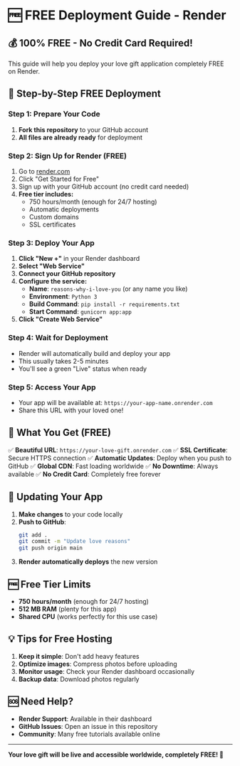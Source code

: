 # 🆓 FREE Deployment Guide - Render

## 💰 100% FREE - No Credit Card Required!

This guide will help you deploy your love gift application completely FREE on Render.

## 🚀 Step-by-Step FREE Deployment

### Step 1: Prepare Your Code
1. **Fork this repository** to your GitHub account
2. **All files are already ready** for deployment

### Step 2: Sign Up for Render (FREE)
1. Go to [render.com](https://render.com)
2. Click "Get Started for Free"
3. Sign up with your GitHub account (no credit card needed)
4. **Free tier includes:**
   - 750 hours/month (enough for 24/7 hosting)
   - Automatic deployments
   - Custom domains
   - SSL certificates

### Step 3: Deploy Your App
1. **Click "New +"** in your Render dashboard
2. **Select "Web Service"**
3. **Connect your GitHub repository**
4. **Configure the service:**
   - **Name**: `reasons-why-i-love-you` (or any name you like)
   - **Environment**: `Python 3`
   - **Build Command**: `pip install -r requirements.txt`
   - **Start Command**: `gunicorn app:app`
5. **Click "Create Web Service"**

### Step 4: Wait for Deployment
- Render will automatically build and deploy your app
- This usually takes 2-5 minutes
- You'll see a green "Live" status when ready

### Step 5: Access Your App
- Your app will be available at: `https://your-app-name.onrender.com`
- Share this URL with your loved one!

## 🎉 What You Get (FREE)

✅ **Beautiful URL**: `https://your-love-gift.onrender.com`
✅ **SSL Certificate**: Secure HTTPS connection
✅ **Automatic Updates**: Deploy when you push to GitHub
✅ **Global CDN**: Fast loading worldwide
✅ **No Downtime**: Always available
✅ **No Credit Card**: Completely free forever

## 🔄 Updating Your App

1. **Make changes** to your code locally
2. **Push to GitHub**:
   ```bash
   git add .
   git commit -m "Update love reasons"
   git push origin main
   ```
3. **Render automatically deploys** the new version

## 🆓 Free Tier Limits

- **750 hours/month** (enough for 24/7 hosting)
- **512 MB RAM** (plenty for this app)
- **Shared CPU** (works perfectly for this use case)

## 💡 Tips for Free Hosting

1. **Keep it simple**: Don't add heavy features
2. **Optimize images**: Compress photos before uploading
3. **Monitor usage**: Check your Render dashboard occasionally
4. **Backup data**: Download photos regularly

## 🆘 Need Help?

- **Render Support**: Available in their dashboard
- **GitHub Issues**: Open an issue in this repository
- **Community**: Many free tutorials available online

---

**Your love gift will be live and accessible worldwide, completely FREE! 💝** 